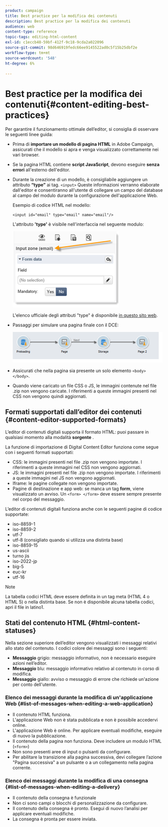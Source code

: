 ```yaml
---
product: campaign
title: Best practice per la modifica dei contenuti
description: Best practice per la modifica dei contenuti
audience: web
content-type: reference
topic-tags: editing-html-content
exl-id: c1eccb48-59bf-412f-9c18-9cda2a022096
source-git-commit: 98d646919fedc66ee9145522ad0c5f15b25dbf2e
workflow-type: tm+mt
source-wordcount: '548'
ht-degree: 6%

---
```


# Best practice per la modifica dei contenuti{#content-editing-best-practices}

Per garantire il funzionamento ottimale dell’editor, si consiglia di osservare le seguenti linee guida:

* Prima di **importare un modello di pagina HTML** in Adobe Campaign, assicurati che il modello si apra e venga visualizzato correttamente nei vari browser.
* Se la pagina HTML contiene **script JavaScript**, devono eseguire **senza errori** all&#39;esterno dell&#39;editor.
* Durante la creazione di un modello, è consigliabile aggiungere un attributo **“type”** ai tag. `<input>` Queste informazioni verranno elaborate dall&#39;editor e consentiranno all&#39;utente di collegare un campo del database al campo del modulo durante la configurazione dell&#39;applicazione Web.

   Esempio di codice HTML nel modello:

   ```
   <input id="email" type="email" name="email"/>
   ```

   L&#39;attributo **&#39;type&#39;** è visibile nell&#39;interfaccia nel seguente modulo:

   ![](assets/dce_sidebar_inputtypechanges.png)

   L&#39;elenco ufficiale degli attributi &quot;type&quot; è disponibile [in questo sito web](https://www.w3schools.com/tags/att_input_type.asp).

* Passaggi per simulare una pagina finale con il DCE:

   ![](assets/dce_enchainement.png)

* Assicurati che nella pagina sia presente un solo elemento `<body> </body>`.
* Quando viene caricato un file CSS o JS, le immagini contenute nel file .zip non vengono caricate. I riferimenti a queste immagini presenti nel CSS non vengono quindi aggiornati.

## Formati supportati dall’editor dei contenuti {#content-editor-supported-formats}

L’editor di contenuti digitali supporta il formato HTML: puoi passare in qualsiasi momento alla modalità **sorgente** .

La funzione di importazione di Digital Content Editor funziona come segue con i seguenti formati supportati:

* CSS: le immagini presenti nel file .zip non vengono importate. I riferimenti a queste immagini nel CSS non vengono aggiornati.
* JS: le immagini presenti nel file .zip non vengono importate. I riferimenti a queste immagini nel JS non vengono aggiornati.
* Iframe: le pagine collegate non vengono importate.
* Pagine di destinazione e app web: se manca un tag **form**, viene visualizzato un avviso. Un `<form> </form>` deve essere sempre presente nel corpo del messaggio.

L’editor di contenuti digitali funziona anche con le seguenti pagine di codice supportate:

* iso-8859-1
* iso-8859-2
* utf-7
* utf-8 (consigliato quando si utilizza una distinta base)
* iso-8859-15
* us-ascii
* turno jis
* iso-2022-jp
* big-5
* euc-kr
* utf-16

>[!NOTE]
>
>La tabella codici HTML deve essere definita in un tag meta (HTML 4 o HTML 5) o nella distinta base. Se non è disponibile alcuna tabella codici, apri il file in latino1.

## Stati del contenuto HTML {#html-content-statuses}

Nella sezione superiore dell’editor vengono visualizzati i messaggi relativi allo stato del contenuto. I codici colore dei messaggi sono i seguenti:

* **Messaggio** grigio: messaggio informativo, non è necessario eseguire azioni nell’editor.
* **Messaggio** blu: messaggio informativo relativo al contenuto in corso di modifica.
* **Messaggio** giallo: avviso o messaggio di errore che richiede un&#39;azione per conto dell&#39;utente.

### Elenco dei messaggi durante la modifica di un&#39;applicazione Web {#list-of-messages-when-editing-a-web-application}

* Il contenuto HTML funziona.
* L&#39;applicazione Web non è stata pubblicata e non è possibile accedervi online.
* L&#39;applicazione Web è online. Per applicare eventuali modifiche, eseguire di nuovo la pubblicazione.
* Il contenuto della pagina non funziona. Deve includere un modulo HTML (`<form>`)
* Non sono presenti aree di input o pulsanti da configurare.
* Per abilitare la transizione alla pagina successiva, devi collegare l’azione &quot;Pagina successiva&quot; a un pulsante o a un collegamento nella pagina corrente.

### Elenco dei messaggi durante la modifica di una consegna {#list-of-messages-when-editing-a-delivery}

* Il contenuto della consegna è funzionale
* Non ci sono campi o blocchi di personalizzazione da configurare.
* Il contenuto della consegna è pronto. Esegui di nuovo l’analisi per applicare eventuali modifiche.
* La consegna è pronta per essere inviata.

